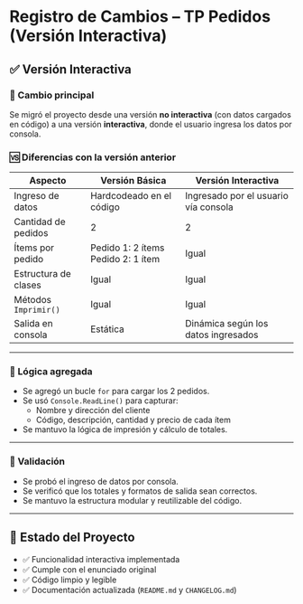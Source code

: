 # Registro de Cambios – TP Pedidos (Versión Interactiva)

## ✅ Versión Interactiva

### 🔄 Cambio principal

Se migró el proyecto desde una versión **no interactiva** (con datos cargados en código) a una versión **interactiva**, donde el usuario ingresa los datos por consola.

### 🆚 Diferencias con la versión anterior

| Aspecto                  | Versión Básica                     | Versión Interactiva                        |
|--------------------------|------------------------------------|--------------------------------------------|
| Ingreso de datos         | Hardcodeado en el código           | Ingresado por el usuario vía consola       |
| Cantidad de pedidos      | 2                                  | 2                                          |
| Ítems por pedido         | Pedido 1: 2 ítems<br>Pedido 2: 1 ítem | Igual                                      |
| Estructura de clases     | Igual                              | Igual                                      |
| Métodos `Imprimir()`     | Igual                              | Igual                                      |
| Salida en consola        | Estática                           | Dinámica según los datos ingresados        |

---

### 🧠 Lógica agregada

- Se agregó un bucle `for` para cargar los 2 pedidos.
- Se usó `Console.ReadLine()` para capturar:
  - Nombre y dirección del cliente
  - Código, descripción, cantidad y precio de cada ítem
- Se mantuvo la lógica de impresión y cálculo de totales.

---

### 🧪 Validación

- Se probó el ingreso de datos por consola.
- Se verificó que los totales y formatos de salida sean correctos.
- Se mantuvo la estructura modular y reutilizable del código.

---

## 🏁 Estado del Proyecto

- ✅ Funcionalidad interactiva implementada
- ✅ Cumple con el enunciado original
- ✅ Código limpio y legible
- ✅ Documentación actualizada (`README.md` y `CHANGELOG.md`)
